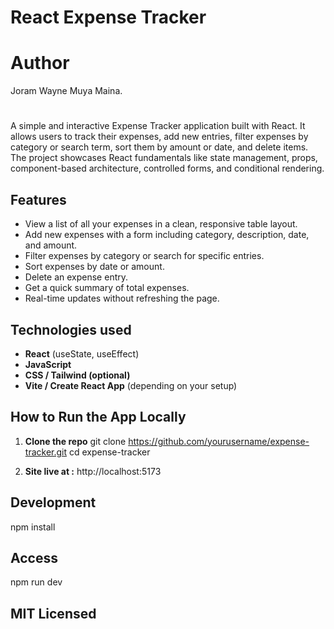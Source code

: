 #  React Expense Tracker


# Author
Joram Wayne Muya Maina.

#




A simple and interactive Expense Tracker application built with React. It allows users to track their expenses, add new entries, filter expenses by category or search term, sort them by amount or date, and delete items. The project showcases React fundamentals like state management, props, component-based architecture, controlled forms, and conditional rendering.

##  Features

-  View a list of all your expenses in a clean, responsive table layout.
-  Add new expenses with a form including category, description, date, and amount.
-  Filter expenses by category or search for specific entries.
-  Sort expenses by date or amount.
-  Delete an expense entry.
-  Get a quick summary of total expenses.
-  Real-time updates without refreshing the page.

##  Technologies used

- **React** (useState, useEffect)
- **JavaScript**
- **CSS / Tailwind (optional)**
- **Vite / Create React App** (depending on your setup)

##  How to Run the App Locally

1. **Clone the repo**
   git clone https://github.com/yourusername/expense-tracker.git
   cd expense-tracker

2. **Site live at :**
http://localhost:5173 

## Development 
npm install

## Access
npm run dev


## MIT Licensed